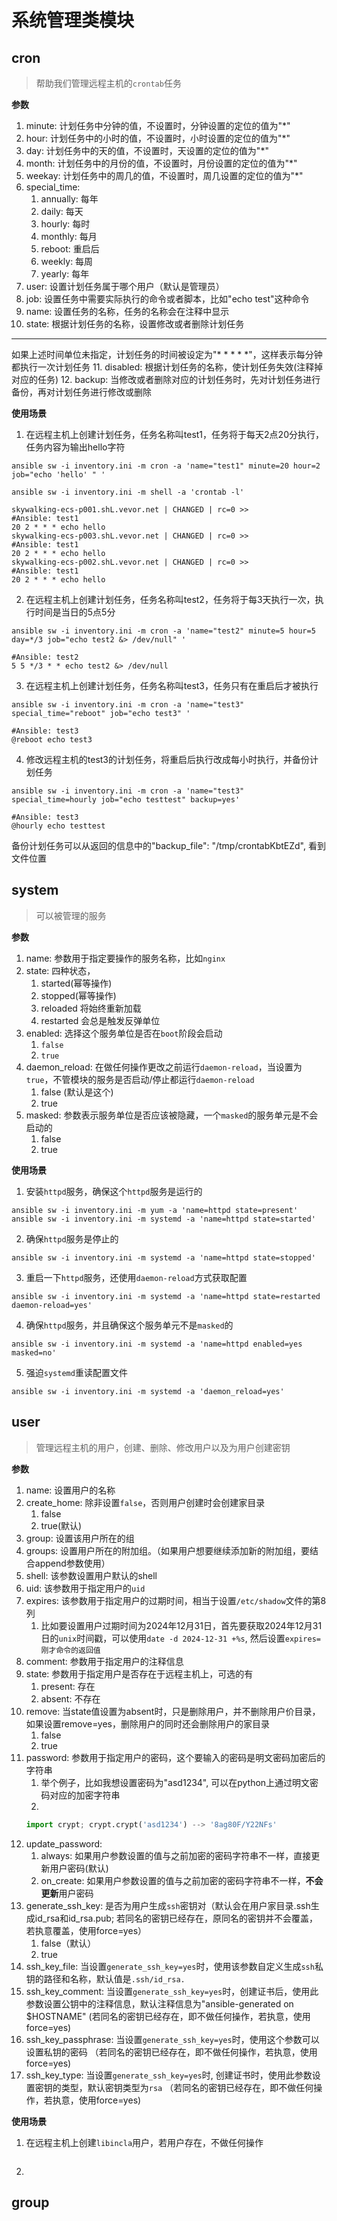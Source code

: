 # 系统管理类模块

## cron

> 帮助我们管理远程主机的`crontab`任务

**参数**

1. minute: 计划任务中分钟的值，不设置时，分钟设置的定位的值为"*"
2. hour: 计划任务中的小时的值，不设置时，小时设置的定位的值为"*"
3. day: 计划任务中的天的值，不设置时，天设置的定位的值为"*"
4. month: 计划任务中的月份的值，不设置时，月份设置的定位的值为"*"
5. weekay: 计划任务中的周几的值，不设置时，周几设置的定位的值为"*"
6. special_time: 
   1. annually: 每年
   2. daily: 每天
   3. hourly: 每时
   4. monthly: 每月
   5. reboot: 重启后
   6. weekly: 每周
   7. yearly: 每年
7. user: 设置计划任务属于哪个用户（默认是管理员）
8. job: 设置任务中需要实际执行的命令或者脚本，比如"echo test"这种命令
9. name: 设置任务的名称，任务的名称会在注释中显示
10. state: 根据计划任务的名称，设置修改或者删除计划任务
---
如果上述时间单位未指定，计划任务的时间被设定为"* * * * *"，这样表示每分钟都执行一次计划任务
11. disabled: 根据计划任务的名称，使计划任务失效(注释掉对应的任务)
12. backup: 当修改或者删除对应的计划任务时，先对计划任务进行备份，再对计划任务进行修改或删除

**使用场景**

1. 在远程主机上创建计划任务，任务名称叫test1，任务将于每天2点20分执行，任务内容为输出hello字符

```shell
ansible sw -i inventory.ini -m cron -a 'name="test1" minute=20 hour=2 job="echo 'hello' " '

ansible sw -i inventory.ini -m shell -a 'crontab -l'

skywalking-ecs-p001.shL.vevor.net | CHANGED | rc=0 >>
#Ansible: test1
20 2 * * * echo hello
skywalking-ecs-p003.shL.vevor.net | CHANGED | rc=0 >>
#Ansible: test1
20 2 * * * echo hello
skywalking-ecs-p002.shL.vevor.net | CHANGED | rc=0 >>
#Ansible: test1
20 2 * * * echo hello

```
2.  在远程主机上创建计划任务，任务名称叫test2，任务将于每3天执行一次，执行时间是当日的5点5分

```shell
ansible sw -i inventory.ini -m cron -a 'name="test2" minute=5 hour=5 day=*/3 job="echo test2 &> /dev/null" '

#Ansible: test2
5 5 */3 * * echo test2 &> /dev/null
```

3. 在远程主机上创建计划任务，任务名称叫test3，任务只有在重启后才被执行

```shell
ansible sw -i inventory.ini -m cron -a 'name="test3" special_time="reboot" job="echo test3" '

#Ansible: test3
@reboot echo test3

```

4. 修改远程主机的test3的计划任务，将重启后执行改成每小时执行，并备份计划任务

```shell
ansible sw -i inventory.ini -m cron -a 'name="test3" special_time=hourly job="echo testtest" backup=yes'

#Ansible: test3
@hourly echo testtest

```
备份计划任务可以从返回的信息中的"backup_file": "/tmp/crontabKbtEZd", 看到文件位置


## system

> 可以被管理的服务


**参数**
1. name: 参数用于指定要操作的服务名称，比如`nginx`
2. state: 四种状态，
   1. started(幂等操作)
   2. stopped(幂等操作)
   3. reloaded 将始终重新加载
   4. restarted 会总是触发反弹单位
3. enabled: 选择这个服务单位是否在`boot`阶段会启动
   1. `false`
   2. `true`
4. daemon_reload: 在做任何操作更改之前运行`daemon-reload`，当设置为`true`，不管模块的服务是否启动/停止都运行`daemon-reload`
   1. false (默认是这个)
   2. true
5. masked: 参数表示服务单位是否应该被隐藏，一个`masked`的服务单元是不会启动的
   1. false
   2. true

**使用场景**

1. 安装`httpd`服务，确保这个`httpd`服务是运行的

```shell
ansible sw -i inventory.ini -m yum -a 'name=httpd state=present'
ansible sw -i inventory.ini -m systemd -a 'name=httpd state=started'

```
2. 确保`httpd`服务是停止的

```shell
ansible sw -i inventory.ini -m systemd -a 'name=httpd state=stopped'
```
3. 重启一下`httpd`服务，还使用`daemon-reload`方式获取配置

```shell
ansible sw -i inventory.ini -m systemd -a 'name=httpd state=restarted daemon-reload=yes'
```

4. 确保`httpd`服务，并且确保这个服务单元不是`masked`的

```shell
ansible sw -i inventory.ini -m systemd -a 'name=httpd enabled=yes masked=no'
```
5. 强迫`systemd`重读配置文件

```shell
ansible sw -i inventory.ini -m systemd -a 'daemon_reload=yes'
```

## user

> 管理远程主机的用户，创建、删除、修改用户以及为用户创建密钥

**参数**
1. name: 设置用户的名称
2. create_home:  除非设置`false`，否则用户创建时会创建家目录
   1. false
   2. true(默认)
3. group: 设置该用户所在的组
4. groups: 设置用户所在的附加组。（如果用户想要继续添加新的附加组，要结合append参数使用）
5. shell: 该参数设置用户默认的shell
6. uid: 该参数用于指定用户的`uid`
7. expires: 该参数用于指定用户的过期时间，相当于设置`/etc/shadow`文件的第8列  
   1. 比如要设置用户过期时间为2024年12月31日，首先要获取2024年12月31日的`unix`时间戳，可以使用`date -d 2024-12-31 +%s`, 然后设置`expires=刚才命令的返回值`
8. comment: 参数用于指定用户的注释信息
9. state: 参数用于指定用户是否存在于远程主机上，可选的有
   1.  present: 存在
   2.  absent: 不存在
10. remove: 当state值设置为absent时，只是删除用户，并不删除用户价目录，如果设置remove=yes，删除用户的同时还会删除用户的家目录
    1.  false
    2.  true
11. password: 参数用于指定用户的密码，这个要输入的密码是明文密码加密后的字符串
    1.  举个例子，比如我想设置密码为"asd1234", 可以在python上通过明文密码对应的加密字符串
    2. 
    ```python
    import crypt; crypt.crypt('asd1234') --> '8ag80F/Y22NFs'
    ```
12. update_password: 
    1.  always: 如果用户参数设置的值与之前加密的密码字符串不一样，直接更新用户密码(默认)
    2.  on_create: 如果用户参数设置的值与之前加密的密码字符串不一样，**不会更新**用户密码
13. generate_ssh_key: 是否为用户生成`ssh`密钥对（默认会在用户家目录.ssh生成id_rsa和id_rsa.pub; 若同名的密钥已经存在，原同名的密钥并不会覆盖，若执意覆盖，使用force=yes）
    1.  false（默认）
    2.  true
14. ssh_key_file: 当设置`generate_ssh_key=yes`时，使用该参数自定义生成`ssh`私钥的路径和名称，默认值是`.ssh/id_rsa.`
15. ssh_key_comment: 当设置`generate_ssh_key=yes`时，创建证书后，使用此参数设置公钥中的注释信息，默认注释信息为"ansible-generated on $HOSTNAME" (若同名的密钥已经存在，即不做任何操作，若执意，使用force=yes)
16. ssh_key_passphrase: 当设置`generate_ssh_key=yes`时，使用这个参数可以设置私钥的密码 （若同名的密钥已经存在，即不做任何操作，若执意，使用force=yes)
17. ssh_key_type: 当设置`generate_ssh_key=yes`时, 创建证书时，使用此参数设置密钥的类型，默认密钥类型为`rsa` （若同名的密钥已经存在，即不做任何操作，若执意，使用force=yes)

**使用场景**

1. 在远程主机上创建`libincla`用户，若用户存在，不做任何操作

```shell

```
2. 

## group

>